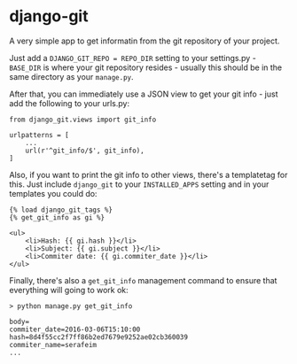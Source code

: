 # django-git

A very simple app to get informatin from the git repository of your project.

Just add a ``DJANGO_GIT_REPO = REPO_DIR`` setting to your settings.py - ``BASE_DIR``
is where your git repository resides - usually this should be in the same directory
as your ``manage.py``.

After that, you can immediately use a JSON view to get your git info - just add the
following to your urls.py:

```
from django_git.views import git_info

urlpatterns = [
    ...
    url(r'^git_info/$', git_info),
]
```

Also, if you want to print the git info to other views, there's a templatetag for this.
Just include ``django_git`` to your ``INSTALLED_APPS`` setting and in your templates you
could do:

```
{% load django_git_tags %}
{% get_git_info as gi %}

<ul>
    <li>Hash: {{ gi.hash }}</li>
    <li>Subject: {{ gi.subject }}</li>
    <li>Commiter date: {{ gi.commiter_date }}</li>
</ul>

```

Finally, there's also a ``get_git_info`` management command to ensure that everything
will going to work ok: 

```
> python manage.py get_git_info

body=
commiter_date=2016-03-06T15:10:00
hash=8d4f55cc2f7ff86b2ed7679e9252ae02cb360039
commiter_name=serafeim
...
```